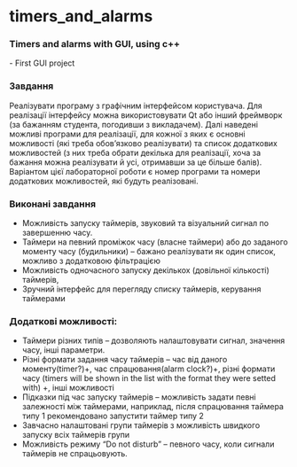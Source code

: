# timers_and_alarms

<h3>Timers and alarms with GUI, using c++ </h3>
 - First GUI project

<h3>Завдання</h3>
 Реалізувати програму з графічним інтерфейсом користувача. Для реалізації інтерфейсу можна використовувати Qt або інший фреймворк (за бажанням студента, погодивши з викладачем).
 Далі наведені можливі програми для реалізації, для кожної з яких є основні можливості (які треба обов’язково реалізувати) та список додаткових можливостей (з них треба обрати декілька для реалізації, хоча за бажання можна реалізувати й усі, отримавши за це більше балів). 
 Варіантом цієї лабораторної роботи є номер програми та номери додаткових можливостей, які будуть реалізовані.
 <br>
<h3>Виконанi завдання</h3>

<ul>
<li>  Можливість запуску таймерів, звуковий та візуальний сигнал по завершенню часу. </li>
<li>  Таймери на певний проміжок часу (власне таймери) або до заданого моменту часу (будильники) – бажано реалізувати як один список, можливо з додатковою фільтрацією </li>
<li> Можливість одночасного запуску декількох (довільної кількості) таймерів,</li>
<li> Зручний інтерфейс для перегляду списку таймерів, керування таймерами</li>
</ul>
<h3>Додаткові можливості:</h3>
<ul>
<li> Таймери різних типів – дозволяють налаштовувати сигнал, значення часу, інші параметри. </li>
<li> Різні формати задання часу таймерів – час від даного моменту(timer?)+, час спрацювання(alarm clock?)+, різні формати часу (timers will be shown in the list with the format they were setted with) +, інші можливості  </li>
<li> Підказки під час запуску таймерів – можливість задати певні залежності між таймерами, наприклад, після спрацювання таймера типу 1 рекомендовано запустити таймер типу 2 </li>
<li> Завчасно налаштовані групи таймерів з можливість швидкого запуску всіх таймерів групи </li>
<li> Можливість режиму “Do not disturb” – певного часу, коли сигнали таймерів не спрацьовують. </li>
</ul>
